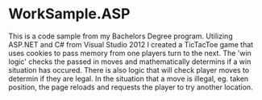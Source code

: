 # WorkSample.ASP
This is a code sample from my Bachelors Degree program. Utilizing ASP.NET and C#
from Visual Studio 2012 I created a TicTacToe game that uses cookies to pass memory 
from one players turn to the next. The 'win logic' checks the passed in moves and 
mathematically determins if a win situation has occured.
There is also logic that will check player moves to determin if they are legal. In 
the situation that a move is illegal, eg. taken position, the page reloads and 
requests the player to try another location.
